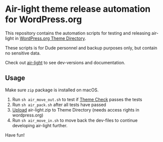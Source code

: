 # Air-light theme release automation for WordPress.org

This repository contains the automation scripts for testing and releasing air-light in [WordPress.org Theme Directory](https://wordpress.org/themes/air-light/).

These scripts is for Dude personnel and backup purposes only, but contain no sensitive data.

Check out [air-light](https://github.com/digitoimistodude/air-light) to see dev-versions and documentation.

## Usage

Make sure `zip` package is installed on macOS.

1. Run `sh air_move_out.sh` to test if [Theme Check](https://fi.wordpress.org/plugins/theme-check/) passes the tests
2. Run `sh air_pack.sh` after all tests have passed
3. [Upload](https://wordpress.org/themes/upload/) air-light.zip to Theme Directory (needs access rights in wordpress.org)
4. Run `sh air_move_in.sh` to move back the dev-files to continue developing air-light further.

Have fun!
